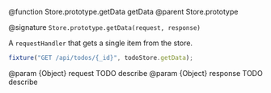 @function Store.prototype.getData getData
@parent Store.prototype

@signature `Store.prototype.getData(request, response)`

A `requestHandler` that gets a single item from the store.

```js
fixture("GET /api/todos/{_id}", todoStore.getData);
```
  @param {Object} request TODO describe
  @param {Object} response TODO describe

